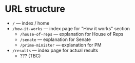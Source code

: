 # URL structure

* `/` — index / home
* `/how-it-works` — index page for "How it works" section
  + `/house-of-reps` — explanation for House of Reps
  + `/senate` — explanation for Senate
  + `/prime-minister` — explanation for PM
* `/results` — index page for actual results
  + ??? (TBC)
